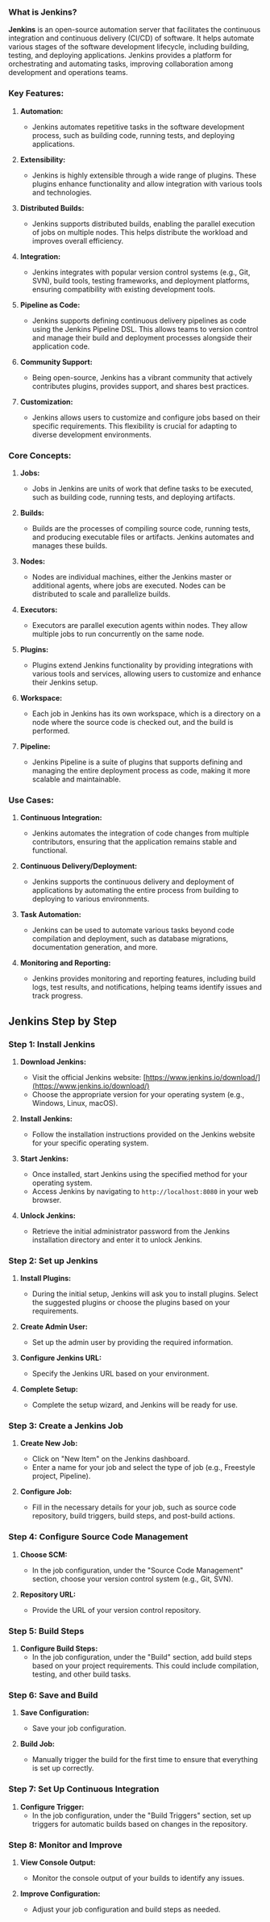 
### What is Jenkins?

**Jenkins** is an open-source automation server that facilitates the continuous integration and continuous delivery (CI/CD) of software. It helps automate various stages of the software development lifecycle, including building, testing, and deploying applications. Jenkins provides a platform for orchestrating and automating tasks, improving collaboration among development and operations teams.

### Key Features:

1. **Automation:**
   - Jenkins automates repetitive tasks in the software development process, such as building code, running tests, and deploying applications.

2. **Extensibility:**
   - Jenkins is highly extensible through a wide range of plugins. These plugins enhance functionality and allow integration with various tools and technologies.

3. **Distributed Builds:**
   - Jenkins supports distributed builds, enabling the parallel execution of jobs on multiple nodes. This helps distribute the workload and improves overall efficiency.

4. **Integration:**
   - Jenkins integrates with popular version control systems (e.g., Git, SVN), build tools, testing frameworks, and deployment platforms, ensuring compatibility with existing development tools.

5. **Pipeline as Code:**
   - Jenkins supports defining continuous delivery pipelines as code using the Jenkins Pipeline DSL. This allows teams to version control and manage their build and deployment processes alongside their application code.

6. **Community Support:**
   - Being open-source, Jenkins has a vibrant community that actively contributes plugins, provides support, and shares best practices.

7. **Customization:**
   - Jenkins allows users to customize and configure jobs based on their specific requirements. This flexibility is crucial for adapting to diverse development environments.

### Core Concepts:

1. **Jobs:**
   - Jobs in Jenkins are units of work that define tasks to be executed, such as building code, running tests, and deploying artifacts.

2. **Builds:**
   - Builds are the processes of compiling source code, running tests, and producing executable files or artifacts. Jenkins automates and manages these builds.

3. **Nodes:**
   - Nodes are individual machines, either the Jenkins master or additional agents, where jobs are executed. Nodes can be distributed to scale and parallelize builds.

4. **Executors:**
   - Executors are parallel execution agents within nodes. They allow multiple jobs to run concurrently on the same node.

5. **Plugins:**
   - Plugins extend Jenkins functionality by providing integrations with various tools and services, allowing users to customize and enhance their Jenkins setup.

6. **Workspace:**
   - Each job in Jenkins has its own workspace, which is a directory on a node where the source code is checked out, and the build is performed.

7. **Pipeline:**
   - Jenkins Pipeline is a suite of plugins that supports defining and managing the entire deployment process as code, making it more scalable and maintainable.

### Use Cases:

1. **Continuous Integration:**
   - Jenkins automates the integration of code changes from multiple contributors, ensuring that the application remains stable and functional.

2. **Continuous Delivery/Deployment:**
   - Jenkins supports the continuous delivery and deployment of applications by automating the entire process from building to deploying to various environments.

3. **Task Automation:**
   - Jenkins can be used to automate various tasks beyond code compilation and deployment, such as database migrations, documentation generation, and more.

4. **Monitoring and Reporting:**
   - Jenkins provides monitoring and reporting features, including build logs, test results, and notifications, helping teams identify issues and track progress.


## Jenkins Step by Step


### Step 1: Install Jenkins

1. **Download Jenkins:**
   - Visit the official Jenkins website: [https://www.jenkins.io/download/](https://www.jenkins.io/download/)
   - Choose the appropriate version for your operating system (e.g., Windows, Linux, macOS).

2. **Install Jenkins:**
   - Follow the installation instructions provided on the Jenkins website for your specific operating system.

3. **Start Jenkins:**
   - Once installed, start Jenkins using the specified method for your operating system.
   - Access Jenkins by navigating to `http://localhost:8080` in your web browser.

4. **Unlock Jenkins:**
   - Retrieve the initial administrator password from the Jenkins installation directory and enter it to unlock Jenkins.

### Step 2: Set up Jenkins

1. **Install Plugins:**
   - During the initial setup, Jenkins will ask you to install plugins. Select the suggested plugins or choose the plugins based on your requirements.

2. **Create Admin User:**
   - Set up the admin user by providing the required information.

3. **Configure Jenkins URL:**
   - Specify the Jenkins URL based on your environment.

4. **Complete Setup:**
   - Complete the setup wizard, and Jenkins will be ready for use.

### Step 3: Create a Jenkins Job

1. **Create New Job:**
   - Click on "New Item" on the Jenkins dashboard.
   - Enter a name for your job and select the type of job (e.g., Freestyle project, Pipeline).

2. **Configure Job:**
   - Fill in the necessary details for your job, such as source code repository, build triggers, build steps, and post-build actions.

### Step 4: Configure Source Code Management

1. **Choose SCM:**
   - In the job configuration, under the "Source Code Management" section, choose your version control system (e.g., Git, SVN).

2. **Repository URL:**
   - Provide the URL of your version control repository.

### Step 5: Build Steps

1. **Configure Build Steps:**
   - In the job configuration, under the "Build" section, add build steps based on your project requirements. This could include compilation, testing, and other build tasks.

### Step 6: Save and Build

1. **Save Configuration:**
   - Save your job configuration.

2. **Build Job:**
   - Manually trigger the build for the first time to ensure that everything is set up correctly.

### Step 7: Set Up Continuous Integration

1. **Configure Trigger:**
   - In the job configuration, under the "Build Triggers" section, set up triggers for automatic builds based on changes in the repository.

### Step 8: Monitor and Improve

1. **View Console Output:**
   - Monitor the console output of your builds to identify any issues.

2. **Improve Configuration:**
   - Adjust your job configuration and build steps as needed.
